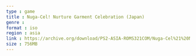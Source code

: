 ```yaml
---
type : game
title : Nuga-Cel! Nurture Garment Celebration (Japan)
genre : 
format : iso
region : asia
link : https://archive.org/download/PS2-ASIA-ROMS321COM/Nuga-Cel%21%20Nurture%20Garment%20Celebration%20%28Japan%29.7z
size : 756MB
---
```

